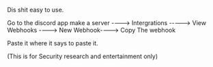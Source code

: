 Dis shit easy to use.



Go to the discord app make a server ----> Intergrations -----> View Webhooks ----> New Webhook----> Copy The webhook

Paste it where it says to paste it.


(This is for Security research and entertainment only)
